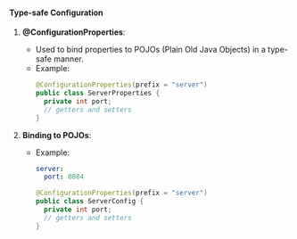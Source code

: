 #### Type-safe Configuration

1. **@ConfigurationProperties**:
   - Used to bind properties to POJOs (Plain Old Java Objects) in a type-safe manner.
   - Example:
     ```java
     @ConfigurationProperties(prefix = "server")
     public class ServerProperties {
       private int port;
       // getters and setters
     }
     ```

2. **Binding to POJOs**:
   - Example:
     ```yaml
     server:
       port: 8084
     ```
     ```java
     @ConfigurationProperties(prefix = "server")
     public class ServerConfig {
       private int port;
       // getters and setters
     }
     ```
